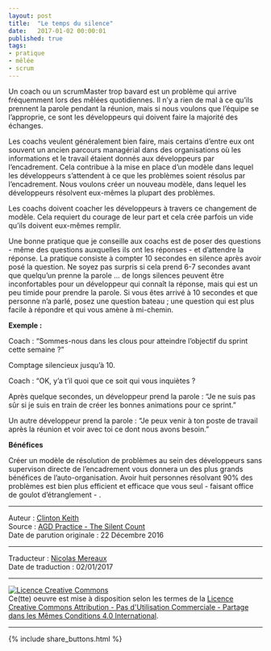 ```yaml
---
layout: post
title:  "Le temps du silence"
date:   2017-01-02 00:00:01
published: true
tags: 
- pratique
- mêlée
- scrum
---
```


Un coach ou un scrumMaster trop bavard est un problème qui arrive fréquemment lors des mêlées quotidiennes. Il n’y a rien de mal à ce qu’ils prennent la parole pendant la réunion, mais si nous voulons que l’équipe se l’approprie, ce sont les développeurs qui doivent faire la majorité des échanges.

Les coachs veulent généralement bien faire, mais certains d’entre eux ont souvent un ancien parcours managérial dans des organisations où les informations et le travail étaient donnés aux développeurs par l’encadrement. Cela contribue à la mise en place d’un modèle dans lequel les développeurs s’attendent à ce que les problèmes soient résolus par l’encadrement. Nous voulons créer un nouveau modèle, dans lequel les développeurs résolvent eux-mêmes la plupart des problèmes.

Les coachs doivent coacher les développeurs à travers ce changement de modèle. Cela requiert du courage de leur part et cela crée parfois un vide qu’ils doivent eux-mêmes remplir.

Une bonne pratique que je conseille aux coachs est de poser des questions - même des questions auxquelles ils ont les réponses - et d’attendre la réponse. La pratique consiste à compter 10 secondes en silence après avoir posé la question. Ne soyez pas surpris si cela prend 6-7 secondes avant que quelqu’un prenne la parole … de longs silences peuvent être inconfortables pour un développeur qui connaît la réponse, mais qui est un peu timide pour prendre la parole. Si vous êtes arrivé à 10 secondes et que personne n’a parlé, posez une question bateau ; une question qui est plus facile à répondre et qui vous amène à mi-chemin.

**Exemple :**

Coach : “Sommes-nous dans les clous pour atteindre l’objectif du sprint cette semaine ?”

Comptage silencieux jusqu’à 10.

Coach : “OK, y’a t’il quoi que ce soit qui vous inquiètes ?

Après quelque secondes, un développeur prend la parole : “Je ne suis pas sûr si je suis en train de créer les bonnes animations pour ce sprint.”

Un autre développeur prend la parole : “Je peux venir à ton poste de travail après la réunion et voir avec toi ce dont nous avons besoin.”

**Bénéfices**

Créer un modèle de résolution de problèmes au sein des développeurs sans supervison directe de l’encadrement vous donnera un des plus grands bénéfices de l’auto-organisation. Avoir huit personnes résolvant 90% des problèmes est bien plus efficient et efficace que vous seul - faisant office de goulot d’étranglement - .


---  
Auteur : [Clinton Keith](http://clintonkeith.com/)  
Source : [AGD Practice - The Silent Count
](http://blog.agilegamedevelopment.com/2016/12/agd-practice-silent-count.html)  
Date de parution originale : 22 Décembre 2016  

---
Traducteur : [Nicolas Mereaux](http://www.les-traducteurs-agiles.org/traducteurs/)  
Date de traduction : 02/01/2017  

---

<a rel="license" href="http://creativecommons.org/licenses/by-nc-sa/4.0/"><img alt="Licence Creative Commons" style="border-width:0" src="http://i.creativecommons.org/l/by-nc-sa/4.0/88x31.png" /></a><br />Ce(tte) oeuvre est mise à disposition selon les termes de la <a rel="license" href="http://creativecommons.org/licenses/by-nc-sa/4.0/">Licence Creative Commons Attribution - Pas d'Utilisation Commerciale - Partage dans les Mêmes Conditions 4.0 International</a>.

---

{% include share_buttons.html %}

  
